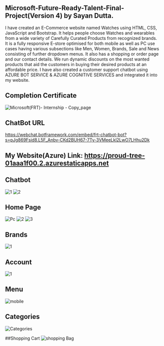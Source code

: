 ## Microsoft-Future-Ready-Talent-Final-Project(Version 4) by Sayan Dutta.
I have created an E-Commerce website named Watches using HTML, CSS, JavaScript and Bootstrap.
It helps people choose Watches and wearables from a wide variety of Carefully Curated Products from recognized brands.
It is a fully responsive E-store optimised for both mobile as well as PC use cases
having various subsections like Men, Women, Brands, Sale and News consisting of further dropdown menus.
It also has a shopping or order page and our contact details. We run dynamic discounts on the most
wanted products that aid the customers in buying their desired products at an affordable price.
I have also created a customer support chatbot using AZURE BOT SERVICE & AZURE COGNITIVE SERVICES and integrated it into my website.

## Completion Certificate
![Microsoft(FRT)- Internship - Copy_page](https://github.com/Sayan-Dutta-1/FRT-Project-V4/assets/113238898/7f60bdba-9724-409e-a9db-b71d30f47f01)

## ChatBot URL
https://webchat.botframework.com/embed/frt-chatbot-bot?s=pJg869Fsid8.L5F_Anbv-CKd2BUH67-7Ty-3VMeeLkl2LwO7LHhu2Dk
## My Website(Azure) Link: https://proud-tree-01aaa1f00.2.azurestaticapps.net

## Chatbot
![1](https://user-images.githubusercontent.com/113238898/210061792-752c5753-48fd-4e50-813b-71c5b0619031.png)
![2](https://user-images.githubusercontent.com/113238898/210061795-8686c343-9478-4b96-9f85-acba3c9ce8c4.png)


## Home Page
![Pc](https://user-images.githubusercontent.com/113238898/210126961-df24ec27-6916-40f8-b5d5-089257333563.png)
![2](https://user-images.githubusercontent.com/113238898/203524037-9392d675-3f8c-4543-8ac2-3fc4f15cfcd2.png)
![3](https://user-images.githubusercontent.com/113238898/203524052-27cf5d05-f99e-4925-9a22-0c318f921422.png)

## Brands
![1](https://user-images.githubusercontent.com/113238898/203524224-519b39d8-8db0-4e69-8aa7-d148dc1120e4.png)

## Account
![1](https://user-images.githubusercontent.com/113238898/203524310-44542df0-2d43-4114-aca4-0e339054b855.png)

## Menu
![mobile](https://user-images.githubusercontent.com/113238898/210126968-ad6d91c6-ea8a-4c58-abed-0bfec9f79c0c.png)


## Categories
![Categories](https://user-images.githubusercontent.com/113238898/203524754-e5c45a32-1cb6-43be-ab0e-25e1ab405e86.png)

##Shopping Cart
![shopping Bag](https://user-images.githubusercontent.com/113238898/203524823-6886d627-f7e2-422f-9efe-902a870543e2.png)
